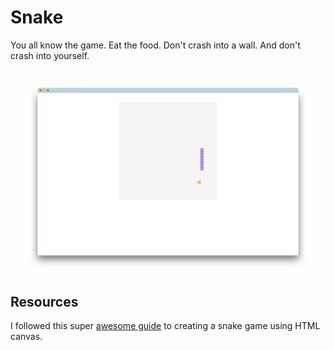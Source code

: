 # Snake 

You all know the game. Eat the food. Don't crash into a wall. And don't crash into yourself. 

![Game of snake](./assets/snake.png)

## Resources 

I followed this super [awesome guide](https://medium.freecodecamp.org/think-like-a-programmer-how-to-build-snake-using-only-javascript-html-and-css-7b1479c3339e) to creating a snake game using HTML canvas. 